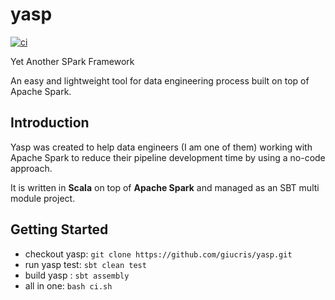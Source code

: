 # yasp

[![ci](https://github.com/giucris/yasp/actions/workflows/ci.yml/badge.svg?branch=develop)](https://github.com/giucris/yasp/actions/workflows/ci.yml)

Yet Another SPark Framework

An easy and lightweight tool for data engineering process built on top of Apache Spark.

## Introduction

Yasp was created to help data engineers (I am one of them) working with Apache Spark to reduce their pipeline development time by using a no-code approach.

It is written in **Scala** on top of **Apache Spark** and managed as an SBT multi module project.

## Getting Started

* checkout yasp: `git clone https://github.com/giucris/yasp.git`
* run yasp test: `sbt clean test`
* build yasp : `sbt assembly`
* all in one: `bash ci.sh`


